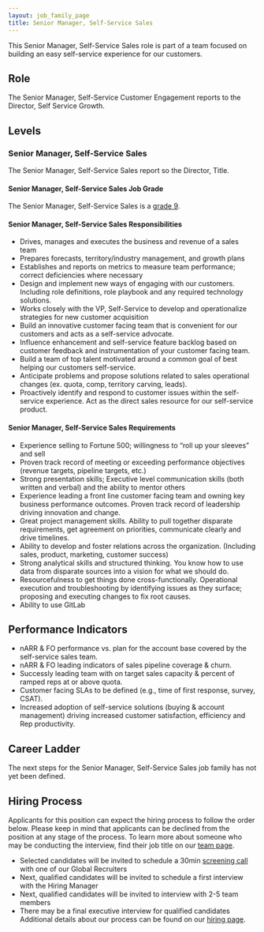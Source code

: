 ```yaml
---
layout: job_family_page
title: Senior Manager, Self-Service Sales
---
```


This Senior Manager, Self-Service Sales role is part of a team focused on building an easy self-service experience for our customers.

## Role

The Senior Manager, Self-Service Customer Engagement reports to the Director, Self Service Growth.

## Levels

### Senior Manager, Self-Service Sales

The Senior Manager, Self-Service Sales report so the Director, Title.

#### Senior Manager, Self-Service Sales Job Grade

The Senior Manager, Self-Service Sales is a [grade 9](https://about.gitlab.com/handbook/total-rewards/compensation/compensation-calculator/#gitlab-job-grades).

#### Senior Manager, Self-Service Sales Responsibilities
- Drives, manages and executes the business and revenue of a sales team
- Prepares forecasts, territory/industry management, and growth plans
- Establishes and reports on metrics to measure team performance; correct deficiencies where necessary
- Design and implement new ways of engaging with our customers. Including role definitions, role playbook and any required technology solutions.
- Works closely with the VP, Self-Service to develop and operationalize strategies for new customer acquisition
- Build an innovative customer facing team that is convenient for our customers and acts as a self-service advocate.
- Influence enhancement and self-service feature backlog based on customer feedback and instrumentation of your customer facing team.
- Build a team of top talent motivated around a common goal of best helping our customers self-service.
- Anticipate problems and propose solutions related to sales operational changes (ex. quota, comp, territory carving, leads).
- Proactively identify and respond to customer issues within the self-service experience. Act as the direct sales resource for our self-service product.

#### Senior Manager, Self-Service Sales Requirements
- Experience selling to Fortune 500; willingness to “roll up your sleeves” and sell
- Proven track record of meeting or exceeding performance objectives (revenue targets, pipeline targets, etc.)
- Strong presentation skills; Executive level communication skills (both written and verbal) and the ability to mentor others
- Experience leading a front line customer facing team and owning key business performance outcomes.
Proven track record of leadership driving innovation and change.
- Great project management skills. Ability to pull together disparate requirements, get agreement on priorities, communicate clearly and drive timelines.
- Ability to develop and foster relations across the organization. (Including sales, product, marketing, customer success)
- Strong analytical skills and structured thinking. You know how to use data from disparate sources into a vision for what we should do.
- Resourcefulness to get things done cross-functionally.
Operational execution and troubleshooting by identifying issues as they surface; proposing and executing changes to fix root causes.
- Ability to use GitLab


## Performance Indicators
- nARR & FO performance vs. plan for the account base covered by the self-service sales team.
- nARR & FO leading indicators of sales pipeline coverage & churn.
- Successly leading team with on target sales capacity & percent of ramped reps at or above quota.
- Customer facing SLAs to be defined (e.g., time of first response, survey, CSAT).
- Increased adoption of self-service solutions (buying & account management) driving increased customer satisfaction, efficiency and Rep productivity.

## Career Ladder

The next steps for the Senior Manager, Self-Service Sales job family has not yet been defined.

## Hiring Process

Applicants for this position can expect the hiring process to follow the order below. Please keep in mind that applicants can be declined from the position at any stage of the process. To learn more about someone who may be conducting the interview, find their job title on our [team page](https://about.gitlab.com/company/team/).
- Selected candidates will be invited to schedule a 30min [screening call](https://about.gitlab.com/handbook/hiring/interviewing/#screening-call) with one of our Global Recruiters
- Next, qualified candidates will be invited to schedule a first interview with the Hiring Manager
- Next, qualified candidates will be invited to interview with 2-5 team members
- There may be a final executive interview for qualified candidates
Additional details about our process can be found on our [hiring page](https://about.gitlab.com/handbook/hiring/).
